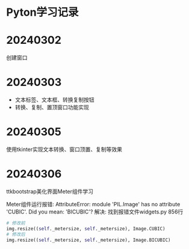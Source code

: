 # Pyton学习记录

# 20240302

创建窗口

# 20240303
- 文本标签、文本框、转换复制按钮
- 转换、复制、置顶窗口功能实现

# 20240305
使用tkinter实现文本转换、窗口顶置、复制等效果

# 20240306
ttkbootstrap美化界面Meter组件学习


Meter组件运行报错: AttributeError: module 'PIL.Image' has no attribute 'CUBIC'. Did you mean: 'BICUBIC'?
解决: 找到报错文件widgets.py 856行
```python
# 修改前
img.resize((self._metersize, self._metersize), Image.CUBIC)
# 修改后
img.resize((self._metersize, self._metersize), Image.BICUBIC)
```

            